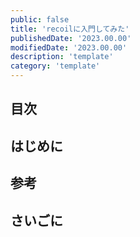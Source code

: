 ```yaml
---
public: false
title: 'recoilに入門してみた'
publishedDate: '2023.00.00'
modifiedDate: '2023.00.00'
description: 'template'
category: 'template'
---
```


## 目次

## はじめに

## 参考

## さいごに
